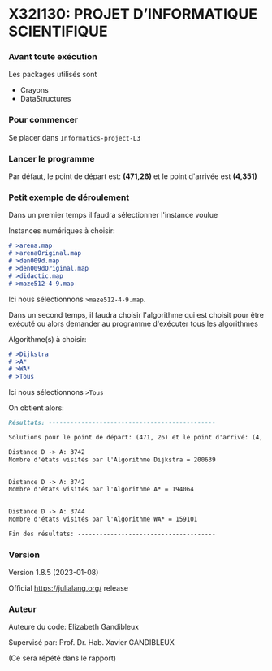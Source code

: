 # X32I130: PROJET D’INFORMATIQUE SCIENTIFIQUE

### Avant toute exécution

Les packages utilisés sont

- Crayons
- DataStructures

### Pour commencer

Se placer dans `Informatics-project-L3`

### Lancer le programme

Par défaut, le point de départ est: **(471,26)** et le point d'arrivée est **(4,351)**

### Petit exemple de déroulement

Dans un premier temps il faudra sélectionner l'instance voulue

Instances numériques à choisir:
```md 
# >arena.map
# >arenaOriginal.map
# >den009d.map
# >den009dOriginal.map
# >didactic.map
# >maze512-4-9.map
```

Ici nous sélectionnons `>maze512-4-9.map`.

Dans un second temps, il faudra choisir l'algorithme qui est choisit pour être exécuté ou alors demander au programme d'exécuter tous les algorithmes 

Algorithme(s) à choisir:
```md 
# >Dijkstra
# >A*
# >WA*
# >Tous
```

Ici nous sélectionnons `>Tous`

On obtient alors:
```md
Résultats: ----------------------------------------------

Solutions pour le point de départ: (471, 26) et le point d'arrivé: (4, 351) avec w = 3.0

Distance D -> A: 3742
Nombre d'états visités par l'Algorithme Dijkstra = 200639
 

Distance D -> A: 3742
Nombre d'états visités par l'Algorithme A* = 194064
 

Distance D -> A: 3744
Nombre d'états visités par l'Algorithme WA* = 159101

Fin des résultats: -------------------------------------- 
```
### Version

Version 1.8.5 (2023-01-08)

Official https://julialang.org/ release

### Auteur

Auteure du code: Elizabeth Gandibleux

Supervisé par: Prof. Dr. Hab. Xavier GANDIBLEUX 


(Ce sera répété dans le rapport)
